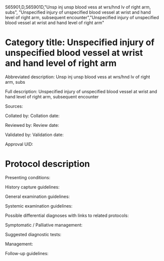 S65901,D,S65901D,"Unsp inj unsp blood vess at wrs/hnd lv of right arm, subs", "Unspecified injury of unspecified blood vessel at wrist and hand level of right arm, subsequent encounter","Unspecified injury of unspecified blood vessel at wrist and hand level of right arm"
# Category title: Unspecified injury of unspecified blood vessel at wrist and hand level of right arm

Abbreviated description: Unsp inj unsp blood vess at wrs/hnd lv of right arm, subs

Full description: Unspecified injury of unspecified blood vessel at wrist and hand level of right arm, subsequent encounter

Sources:

Collated by:
Collation date:

Reviewed by:
Review date:

Validated by:
Validation date:

Approval UID:

# Protocol description

Presenting conditions:

History capture guidelines:

General examination guidelines:

Systemic examination guidelines:

Possible differential diagnoses with links to related protocols:

Symptomatic / Palliative management:

Suggested diagnostic tests:

Management:

Follow-up guidelines:
